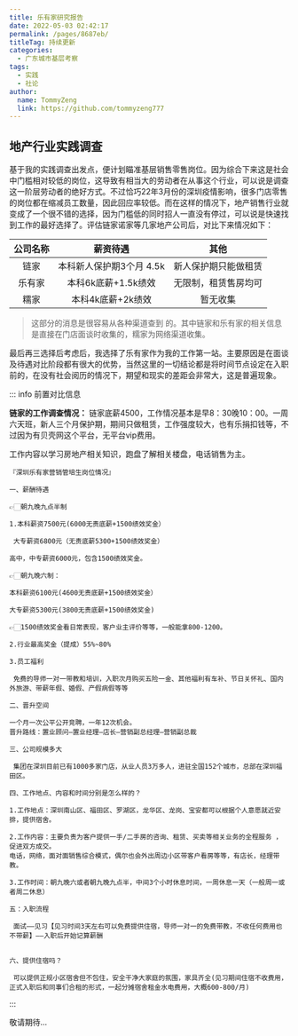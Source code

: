 ```yaml
---
title: 乐有家研究报告
date: 2022-05-03 02:42:17
permalink: /pages/8687eb/
titleTag: 持续更新
categories:
  - 广东城市基层考察
tags:
  - 实践
  - 社论
author: 
  name: TommyZeng
  link: https://github.com/tommyzeng777
---
```

## 地产行业实践调查
基于我的实践调查出发点，便计划瞄准基层销售零售岗位。因为综合下来这是社会中门槛相对较低的岗位，这导致有相当大的劳动者在从事这个行业，可以说是调查这一阶层劳动者的绝好方式。不过恰巧22年3月份的深圳疫情影响，很多门店零售的岗位都在缩减员工数量，因此回应率较低。而在这样的情况下，地产销售行业就变成了一个很不错的选择，因为门槛低的同时招人一直没有停过，可以说是快速找到工作的最好选择了。评估链家诺家等几家地产公司后，对比下来情况如下：

| 公司名称 | 薪资待遇 | 其他 |
|:----:|:----:|:----:|
|链家|   本科新人保护期3个月 4.5k  |   新人保护期只能做租赁   |
|   乐有家  |  本科6k底薪+1.5k绩效   |   无限制，租赁售房均可   |
|    糯家  | 本科4k底薪+2k绩效 |   暂无收集   |

> 这部分的消息是很容易从各种渠道查到    的。其中链家和乐有家的相关信息是直接在门店面谈时收集的，糯家为网络渠道收集。

最后再三选择后考虑后，我选择了乐有家作为我的工作第一站。主要原因是在面谈及待遇对比阶段都有很大的优势，当然这里的一切结论都是将时间节点设定在入职前的，在没有社会阅历的情况下，期望和现实的差距会非常大，这是普遍现象。

::: info 前置对比信息

**链家的工作调查情况：**
链家底薪4500，工作情况基本是早8：30晚10：00。一周六天班，新人三个月保护期，期间只做租赁，工作强度较大，也有乐捐扣钱等，不过因为有贝壳网这个平台，无平台vip费用。

工作内容以学习房地产相关知识，跑盘了解相关楼盘，电话销售为主。


``` 薪资信息
『深圳乐有家营销管培生岗位情况』

一、薪酬待遇

👉🏻朝九晚九点半制

1.本科薪资7500元(6000无责底薪+1500绩效奖金）

 大专薪资6800元（无责底薪5300+1500绩效奖金）

高中，中专薪资6000元，包含1500绩效奖金。

👉🏻朝九晚六制：

本科薪资6100元(4600无责底薪+1500绩效奖金）

大专薪资5300元(3800无责底薪+1500绩效奖金)

👉🏻1500绩效奖金看日常表现，客户业主评价等等，一般能拿800-1200。

2.行业最高奖金（提成）55%~80%

3.员工福利

 免费的导师一对一带教和培训，入职次月购买五险一金、其他福利有车补、节日关怀礼、国内外旅游、带薪年假、婚假、产假病假等等

二、晋升空间

一个月一次公平公开竞聘，一年12次机会。
晋升路线：置业顾问—置业经理—店长—营销副总经理—营销副总裁

三、公司规模多大

 集团在深圳目前已有1000多家门店，从业人员3万多人，进驻全国152个城市，总部在深圳福田区。

四、工作地点、内容和时间分别是怎么样的？

1.工作地点：深圳南山区、福田区、罗湖区，龙华区、龙岗、宝安都可以根据个人意愿就近安排，提供宿舍。

2.工作内容：主要负责为客户提供一手/二手房的咨询、租赁、买卖等相关业务的全程服务 ，促进双方成交。
电话，网络，面对面销售综合模式，偶尔也会外出周边小区带客户看房等等，有店长，经理带教。

3.工作时间：朝九晚六或者朝九晚九点半，中间3个小时休息时间，一周休息一天（一般周一或者周二休息）

五：入职流程

 面试——见习【见习时间3天左右可以免费提供住宿，导师一对一的免费带教，不收任何费用也不带薪】——入职后开始记算薪酬


六、提供住宿吗？

 可以提供正规小区宿舍但不包住，安全干净大家庭的氛围，家具齐全(见习期间住宿不收费用，正式入职后和同事们合租的形式，一起分摊宿舍租金水电费用，大概600-800/月)
```

:::

敬请期待...
